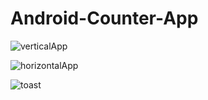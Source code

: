 # Android-Counter-App

![verticalApp](https://user-images.githubusercontent.com/54895362/105730941-41e60180-5f05-11eb-8370-112a68664358.PNG)

![horizontalApp](https://user-images.githubusercontent.com/54895362/105730944-427e9800-5f05-11eb-91f8-0390d01b7f78.PNG)

![toast](https://user-images.githubusercontent.com/54895362/105730949-43172e80-5f05-11eb-90dd-6debd4be1086.PNG)

